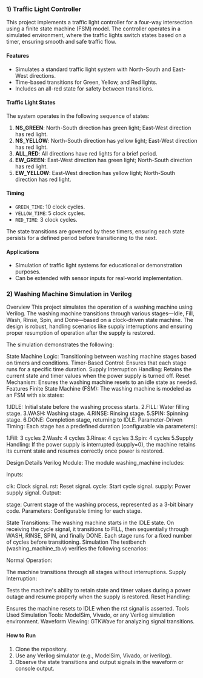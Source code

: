 ### 1) Traffic Light Controller

This project implements a traffic light controller for a four-way intersection using a finite state machine (FSM) model. The controller operates in a simulated environment, where the traffic lights switch states based on a timer, ensuring smooth and safe traffic flow.

#### Features
- Simulates a standard traffic light system with North-South and East-West directions.
- Time-based transitions for Green, Yellow, and Red lights.
- Includes an all-red state for safety between transitions.

#### Traffic Light States
The system operates in the following sequence of states:
1. **NS_GREEN**: North-South direction has green light; East-West direction has red light.
2. **NS_YELLOW**: North-South direction has yellow light; East-West direction has red light.
3. **ALL_RED**: All directions have red lights for a brief period.
4. **EW_GREEN**: East-West direction has green light; North-South direction has red light.
5. **EW_YELLOW**: East-West direction has yellow light; North-South direction has red light.

#### Timing
- `GREEN_TIME`: 10 clock cycles.
- `YELLOW_TIME`: 5 clock cycles.
- `RED_TIME`: 3 clock cycles.

The state transitions are governed by these timers, ensuring each state persists for a defined period before transitioning to the next.

#### Applications
- Simulation of traffic light systems for educational or demonstration purposes.
- Can be extended with sensor inputs for real-world implementation.

### 2) Washing Machine Simulation in Verilog
Overview
This project simulates the operation of a washing machine using Verilog. The washing machine transitions through various stages—Idle, Fill, Wash, Rinse, Spin, and Done—based on a clock-driven state machine. The design is robust, handling scenarios like supply interruptions and ensuring proper resumption of operation after the supply is restored.

The simulation demonstrates the following:

State Machine Logic: Transitioning between washing machine stages based on timers and conditions.
Timer-Based Control: Ensures that each stage runs for a specific time duration.
Supply Interruption Handling: Retains the current state and timer values when the power supply is turned off.
Reset Mechanism: Ensures the washing machine resets to an idle state as needed.
Features
Finite State Machine (FSM):
The washing machine is modeled as an FSM with six states:

1.IDLE: Initial state before the washing process starts.
2.FILL: Water filling stage.
3.WASH: Washing stage.
4.RINSE: Rinsing stage.
5.SPIN: Spinning stage.
6.DONE: Completion stage, returning to IDLE.
Parameter-Driven Timing:
Each stage has a predefined duration (configurable via parameters):

1.Fill: 3 cycles
2.Wash: 4 cycles
3.Rinse: 4 cycles
3.Spin: 4 cycles
5.Supply Handling:
If the power supply is interrupted (supply=0), the machine retains its current state and resumes correctly once power is restored.

Design Details
Verilog Module:
The module washing_machine includes:

Inputs:

clk: Clock signal.
rst: Reset signal.
cycle: Start cycle signal.
supply: Power supply signal.
Output:

stage: Current stage of the washing process, represented as a 3-bit binary code.
Parameters:
Configurable timing for each stage.

State Transitions:
The washing machine starts in the IDLE state.
On receiving the cycle signal, it transitions to FILL, then sequentially through WASH, RINSE, SPIN, and finally DONE.
Each stage runs for a fixed number of cycles before transitioning.
Simulation
The testbench (washing_machine_tb.v) verifies the following scenarios:

Normal Operation:

The machine transitions through all stages without interruptions.
Supply Interruption:

Tests the machine's ability to retain state and timer values during a power outage and resume properly when the supply is restored.
Reset Handling:

Ensures the machine resets to IDLE when the rst signal is asserted.
Tools Used
Simulation Tools: ModelSim, Vivado, or any Verilog simulation environment.
Waveform Viewing: GTKWave for analyzing signal transitions.

#### How to Run
1. Clone the repository.
2. Use any Verilog simulator (e.g., ModelSim, Vivado, or iverilog).
3. Observe the state transitions and output signals in the waveform or console output.



